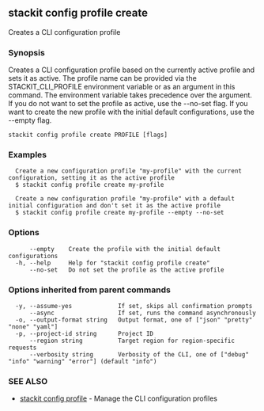 ## stackit config profile create

Creates a CLI configuration profile

### Synopsis

Creates a CLI configuration profile based on the currently active profile and sets it as active.
The profile name can be provided via the STACKIT_CLI_PROFILE environment variable or as an argument in this command.
The environment variable takes precedence over the argument.
If you do not want to set the profile as active, use the --no-set flag.
If you want to create the new profile with the initial default configurations, use the --empty flag.

```
stackit config profile create PROFILE [flags]
```

### Examples

```
  Create a new configuration profile "my-profile" with the current configuration, setting it as the active profile
  $ stackit config profile create my-profile

  Create a new configuration profile "my-profile" with a default initial configuration and don't set it as the active profile
  $ stackit config profile create my-profile --empty --no-set
```

### Options

```
      --empty    Create the profile with the initial default configurations
  -h, --help     Help for "stackit config profile create"
      --no-set   Do not set the profile as the active profile
```

### Options inherited from parent commands

```
  -y, --assume-yes             If set, skips all confirmation prompts
      --async                  If set, runs the command asynchronously
  -o, --output-format string   Output format, one of ["json" "pretty" "none" "yaml"]
  -p, --project-id string      Project ID
      --region string          Target region for region-specific requests
      --verbosity string       Verbosity of the CLI, one of ["debug" "info" "warning" "error"] (default "info")
```

### SEE ALSO

* [stackit config profile](./stackit_config_profile.md)	 - Manage the CLI configuration profiles

